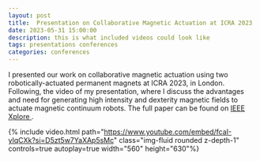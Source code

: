 ```yaml
---
layout: post
title:  Presentation on Collaborative Magnetic Actuation at ICRA 2023
date: 2023-05-31 15:00:00
description: this is what included videos could look like
tags: presentations conferences
categories: conferences
---
```

I presented our work on collaborative magnetic actuation using two robotically-actuated permanent magnets at ICRA 2023, in London. Following, the video of my presentation, where I discuss the advantages and need for generating high intensity and dexterity magnetic fields to actuate magnetic continuum robots. The full paper can be found on <a href='https://ieeexplore.ieee.org/abstract/document/9911989'> IEEE Xplore </a>.

{% include video.html path="https://www.youtube.com/embed/fcaI-yIqCXk?si=D5zt5w7YaXAp5sMc" class="img-fluid rounded z-depth-1" controls=true autoplay=true width="560" height="630"%}
